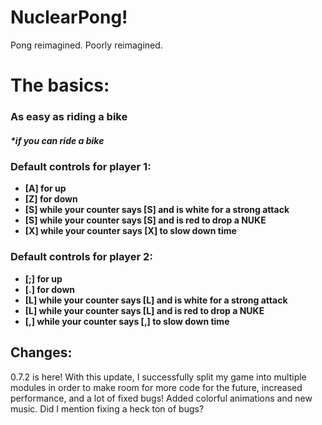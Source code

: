 <h1>NuclearPong!</h1>
Pong reimagined. Poorly reimagined.

<h1 class = "text-center">The basics: </h1>
            <h3 class = "text-center">As easy as riding a bike</h3>
            <h5 class = "text-center">*if you can ride a bike</h5>
            <div class = "row padding">
                <div class = "col-sm-6">
                    <h3>Default controls for player 1: </h3>
                    <ul>
                        <li><b>[A] for up</b></li>
                        <li><b>[Z] for down</b></li>
                        <li><b>[S] while your counter says [S] and is white for a strong attack</b></li>
                        <li><b>[S] while your counter says [S] and is red to drop a NUKE</b></li>
                        <li><b>[X] while your counter says [X] to slow down time</b></li>
                    </ul>
                    <h3>Default controls for player 2: </h3>
                    <ul>
                        <li><b>[;] for up</b></li>
                        <li><b>[.] for down</b></li>
                        <li><b>[L] while your counter says [L] and is white for a strong attack</b></li>
                        <li><b>[L] while your counter says [L] and is red to drop a NUKE</b></li>
                        <li><b>[,] while your counter says [,] to slow down time</b></li>
                    </ul>

<h2>Changes: </h2>
<p>0.7.2 is here! With this update, I successfully split my game into multiple modules in order to make room for more code for the future, increased performance, and a lot of fixed bugs! Added colorful animations and new music. Did I mention fixing a heck ton of bugs?</p>